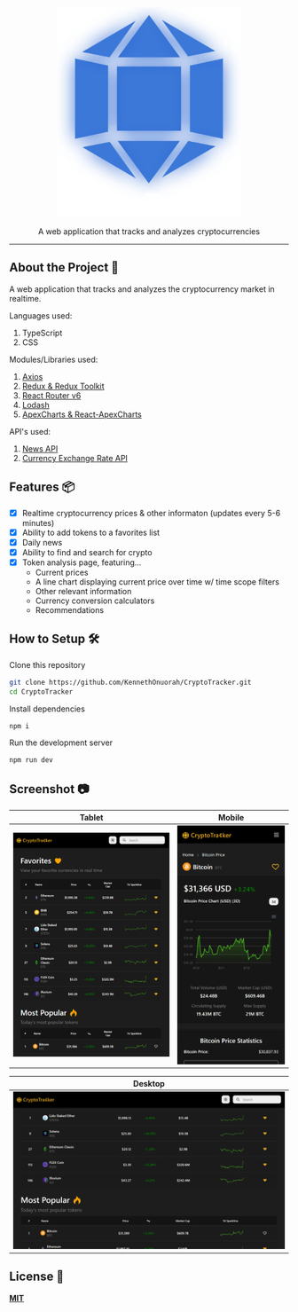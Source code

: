 <p align="center">
  <img src="public/readme/readme_app_logo.svg" width="332" height="379">
</p>

<p align="center">
  A web application that tracks and analyzes cryptocurrencies
</p>

------
## **About the Project** 🔎

A web application that tracks and analyzes the cryptocurrency market in realtime. 

Languages used: 

1. TypeScript
2. CSS

Modules/Libraries used:

1. [Axios](https://github.com/axios/axios)
2. [Redux & Redux Toolkit](https://github.com/reduxjs/redux)
3. [React Router v6](https://github.com/remix-run/react-router)
4. [Lodash](https://github.com/lodash/lodash)
5. [ApexCharts & React-ApexCharts](https://github.com/apexcharts/apexcharts.js/)

API's used:

1. [News API](https://newsapi.org/)
2. [Currency Exchange Rate API](https://www.exchangerate-api.com/)


## **Features** 📦️
- [x] Realtime cryptocurrency prices & other informaton (updates every 5-6 minutes)
- [x] Ability to add tokens to a favorites list
- [x] Daily news
- [x] Ability to find and search for crypto
- [x] Token analysis page, featuring...
  * Current prices
  * A line chart displaying current price over time w/ time scope filters 
  * Other relevant information
  * Currency conversion calculators
  * Recommendations

## **How to Setup 🛠️**
Clone this repository

```bash
git clone https://github.com/KennethOnuorah/CryptoTracker.git
cd CryptoTracker
```

Install dependencies
```bash
npm i
```

Run the development server

```bash
npm run dev
```

## **Screenshot** 📷
| Tablet | Mobile |
|:---:|:---:|
| ![readme_preview](readme_app_screenshot_tablet.png) | ![readme_preview](readme_app_screenshot_mobile.png)  |

| Desktop |
|:---:|
| ![readme_preview](readme_app_screenshot_desktop.png) |

## **License** 📜
[**MIT**](https://github.com/KennethOnuorah/CryptoTracker/blob/master/LICENSE)